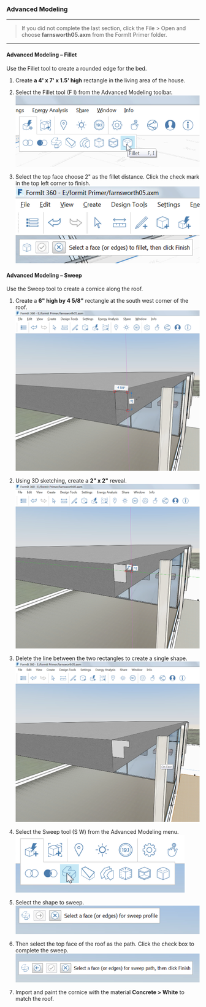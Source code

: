 ### Advanced Modeling
---

> If you did not complete the last section, click the File &gt; Open and choose **farnsworth05.axm** from the FormIt Primer folder. 

---

#### Advanced Modeling – Fillet

Use the Fillet tool to create a rounded edge for the bed.

1. Create **a 4' x 7' x 1.5' high** rectangle in the living area of the house.

2. Select the Fillet tool (F I) from the Advanced Modeling toolbar. ![](./images/f7e388e3-4ad0-4fef-a701-0d3176adc2c5.png)

3. Select the top face choose 2" as the fillet distance. Click the check mark in the top left corner to finish. ![](./images/e8badff2-acd9-4393-af5f-adae2424ad47.png)

#### Advanced Modeling – Sweep

Use the Sweep tool to create a cornice along the roof.

1. Create a **6" high by 4 5/8"** rectangle at the south west corner of the roof. ![](./images/a7297208-cefe-42e7-95ca-1e8ea122ac38.png)

2. Using 3D sketching, create a **2" x 2"** reveal. ![](./images/5e1ad684-a3db-4c30-882c-6fdd9a1b9f54.png)

3. Delete the line between the two rectangles to create a single shape. ![](./images/e14f62ce-1872-4d4a-9dcf-031086cc07e2.png)

4. Select the Sweep tool (S W) from the Advanced Modeling menu. ![](./images/8a17017b-b824-48ac-ba24-064a24e7a6ad.png)

5. Select the shape to sweep. 
![](./images/7b23a551-3ad6-4068-aca9-e2c0b4f1da27.png)

6. Then select the top face of the roof as the path. Click the check box to complete the sweep. ![](./images/df9fc338-15c0-4953-9ec1-c977117efc4d.png)

7. Import and paint the cornice with the material **Concrete &gt; White** to match the roof.